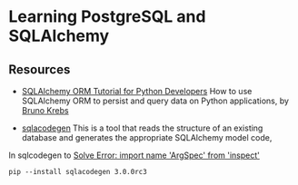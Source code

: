 # Learning PostgreSQL and SQLAlchemy

## Resources
- [SQLAlchemy ORM Tutorial for Python Developers](https://auth0.com/blog/sqlalchemy-orm-tutorial-for-python-developers/)
How to use SQLAlchemy ORM to persist and query data on Python applications, by [Bruno Krebs](https://auth0.com/blog/authors/bruno-krebs/)

- [sqlacodegen](https://github.com/agronholm/sqlacodegen/tree/master)
This is a tool that reads the structure of an existing database and generates the appropriate SQLAlchemy model code,

In sqlcodegen to [Solve Error: import name 'ArgSpec' from 'inspect'](https://github.com/agronholm/sqlacodegen/issues/239)
```
pip --install sqlacodegen 3.0.0rc3
```
